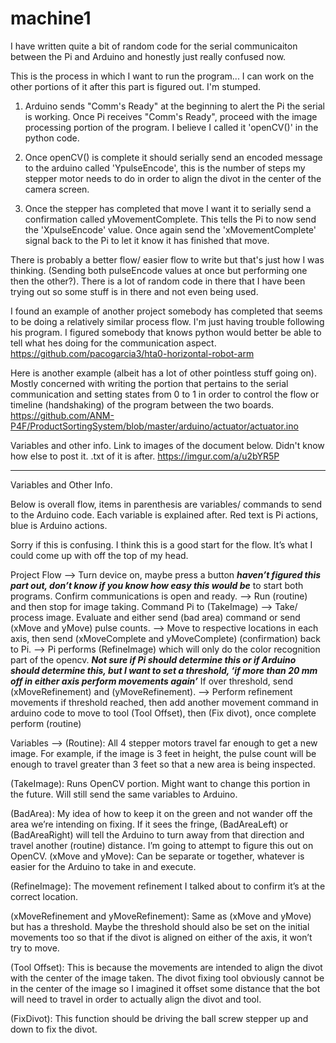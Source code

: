 # machine1

I have written quite a bit of random code for the serial communicaiton between the Pi and Arduino and honestly just really confused now. 

This is the process in which I want to run the program... I can work on the other portions of it after this part is figured out. I'm stumped.

1. Arduino sends "Comm's Ready" at the beginning to alert the Pi the serial is working. Once Pi receives "Comm's Ready", proceed with the image processing portion of the program. I believe I called it 'openCV()' in the python code.

2. Once openCV() is complete it should serially send an encoded message to the arduino called 'YpulseEncode', this is the number of steps my stepper motor needs to do in order to align the divot in the center of the camera screen. 

3. Once the stepper has completed that move I want it to serially send a confirmation called yMovementComplete. This tells the Pi to now send the 'XpulseEncode' value. Once again send the 'xMovementComplete' signal back to the Pi to let it know it has finished that move.

There is probably a better flow/ easier flow to write but that's just how I was thinking. (Sending both pulseEncode values at once but performing one then the other?). There is a lot of random code in there that I have been trying out so some stuff is in there and not even being used. 


I found an example of another project somebody has completed that seems to be doing a relatively similar process flow. I'm just having trouble following his program. I figured somebody that knows python would better be able to tell what hes doing for the communication aspect. https://github.com/pacogarcia3/hta0-horizontal-robot-arm

Here is another example (albeit has a lot of other pointless stuff going on). Mostly concerned with writing the portion that pertains to the serial communication and setting states from 0 to 1 in order to control the flow or timeline (handshaking) of the program between the two boards. https://github.com/ANM-P4F/ProductSortingSystem/blob/master/arduino/actuator/actuator.ino




Variables and other info. Link to images of the document below. Didn't know how else to post it. .txt of it is after.
https://imgur.com/a/u2bYR5P

***
Variables and Other Info.


Below is overall flow, items in parenthesis are variables/ commands to send to the Arduino code. Each variable is explained after. Red text is Pi actions, blue is Arduino actions.

Sorry if this is confusing. I think this is a good start for the flow. It’s what I could come up with off the top of my head. 


Project Flow -->
Turn device on, maybe press a button ***haven’t figured this part out, don’t know if you know how easy this would be*** to start both programs. Confirm communications is open and ready. --> Run (routine) and then stop for image taking. Command Pi to (TakeImage) --> Take/ process image. Evaluate and either send (bad area) command or send (xMove and yMove) pulse counts. --> Move to respective locations in each axis, then send (xMoveComplete and yMoveComplete) (confirmation) back to Pi. --> Pi performs (RefineImage) which will only do the color recognition part of the opencv. ***Not sure if Pi should determine this or if Arduino should determine this, but I want to set a threshold, ‘if more than 20 mm off in either axis perform movements again’*** If over threshold, send (xMoveRefinement) and (yMoveRefinement). --> Perform refinement movements if threshold reached, then add another movement command in arduino code to move to tool (Tool Offset), then (Fix divot), once complete perform (routine)


Variables -->
(Routine): All 4 stepper motors travel far enough to get a new image. For example, if the image is 3 feet in height, the pulse count will be enough to travel greater than 3 feet so that a new area is being inspected.

(TakeImage): Runs OpenCV portion. Might want to change this portion in the future. Will still send the same variables to Arduino.

(BadArea): My idea of how to keep it on the green and not wander off the area we’re intending on fixing. If it sees the fringe, (BadAreaLeft) or (BadAreaRight) will tell the Arduino to turn away from that direction and travel another (routine) distance. I’m going to attempt to figure this out on OpenCV.
(xMove and yMove): Can be separate or together, whatever is easier for the Arduino to take in and execute.

(RefineImage): The movement refinement I talked about to confirm it’s at the correct location.

(xMoveRefinement and yMoveRefinement): Same as (xMove and yMove) but has a threshold. Maybe the threshold should also be set on the initial movements too so that if the divot is aligned on either of the axis, it won’t try to move. 

(Tool Offset): This is because the movements are intended to align the divot with the center of the image taken. The divot fixing tool obviously cannot be in the center of the image so I imagined it offset some distance that the bot will need to travel in order to actually align the divot and tool.

(FixDivot): This function should be driving the ball screw stepper up and down to fix the divot.
